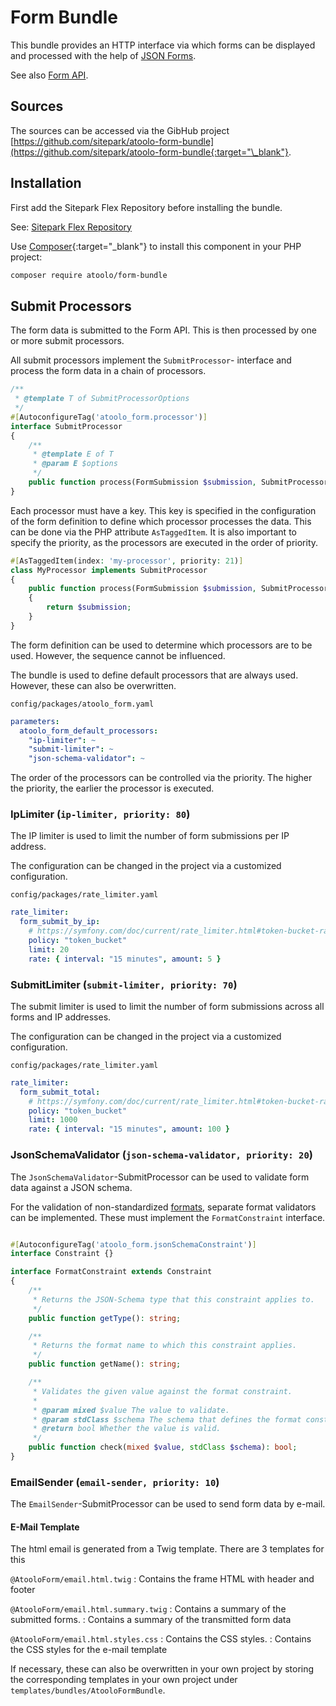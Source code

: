 # Form Bundle

This bundle provides an HTTP interface via which forms can be displayed and processed with the help of [JSON Forms](https://jsonforms.io/).

See also [Form API](../form/index.md).

## Sources

The sources can be accessed via the GibHub project [https://github.com/sitepark/atoolo-form-bundle](https://github.com/sitepark/atoolo-form-bundle{:target="\_blank"}.

## Installation

First add the Sitepark Flex Repository before installing the bundle.

See: [Sitepark Flex Repository](../symfony-flex-integration.md#sitepark-flex-repository)

Use [Composer](https://getcomposer.org/){:target="\_blank"} to install this component in your PHP project:

```sh
composer require atoolo/form-bundle
```

## Submit Processors

The form data is submitted to the Form API. This is then processed by one or more submit processors.

All submit processors implement the `SubmitProcessor`- interface and process the form data in a chain of processors.

```php
/**
 * @template T of SubmitProcessorOptions
 */
#[AutoconfigureTag('atoolo_form.processor')]
interface SubmitProcessor
{
    /**
     * @template E of T
     * @param E $options
     */
    public function process(FormSubmission $submission, SubmitProcessorOptions $options): FormSubmission;
}
```

Each processor must have a key. This key is specified in the configuration of the form definition to define which processor processes the data. This can be done via the PHP attribute `AsTaggedItem`.
It is also important to specify the priority, as the processors are executed in the order of priority.

```php
#[AsTaggedItem(index: 'my-processor', priority: 21)]
class MyProcessor implements SubmitProcessor
{
    public function process(FormSubmission $submission, SubmitProcessorOptions $options): FormSubmission
    {
        return $submission;
    }
}
```

The form definition can be used to determine which processors are to be used. However, the sequence cannot be influenced.

The bundle is used to define default processors that are always used. However, these can also be overwritten.

`config/packages/atoolo_form.yaml`

```yaml
parameters:
  atoolo_form_default_processors:
    "ip-limiter": ~
    "submit-limiter": ~
    "json-schema-validator": ~
```

The order of the processors can be controlled via the priority. The higher the priority, the earlier the processor is executed.

### IpLimiter (`ip-limiter, priority: 80`)

The IP limiter is used to limit the number of form submissions per IP address.

The configuration can be changed in the project via a customized configuration.

`config/packages/rate_limiter.yaml`

```yaml
rate_limiter:
  form_submit_by_ip:
    # https://symfony.com/doc/current/rate_limiter.html#token-bucket-rate-limiter
    policy: "token_bucket"
    limit: 20
    rate: { interval: "15 minutes", amount: 5 }
```

### SubmitLimiter (`submit-limiter, priority: 70`)

The submit limiter is used to limit the number of form submissions across all forms and IP addresses.

The configuration can be changed in the project via a customized configuration.

`config/packages/rate_limiter.yaml`

```yaml
rate_limiter:
  form_submit_total:
    # https://symfony.com/doc/current/rate_limiter.html#token-bucket-rate-limiter
    policy: "token_bucket"
    limit: 1000
    rate: { interval: "15 minutes", amount: 100 }
```

### JsonSchemaValidator (`json-schema-validator, priority: 20`)

The `JsonSchemaValidator`-SubmitProcessor can be used to validate form data against a JSON schema.

For the validation of non-standardized [formats](https://json-schema.org/understanding-json-schema/reference/string#format), separate format validators can be implemented. These must implement the `FormatConstraint` interface.

```php

#[AutoconfigureTag('atoolo_form.jsonSchemaConstraint')]
interface Constraint {}

interface FormatConstraint extends Constraint
{
    /**
     * Returns the JSON-Schema type that this constraint applies to.
     */
    public function getType(): string;

    /**
     * Returns the format name to which this constraint applies.
     */
    public function getName(): string;

    /**
     * Validates the given value against the format constraint.
     *
     * @param mixed $value The value to validate.
     * @param stdClass $schema The schema that defines the format constraint.
     * @return bool Whether the value is valid.
     */
    public function check(mixed $value, stdClass $schema): bool;
}
```

### EmailSender (`email-sender, priority: 10`)

The `EmailSender`-SubmitProcessor can be used to send form data by e-mail.

#### E-Mail Template

The html email is generated from a Twig template. There are 3 templates for this

`@AtooloForm/email.html.twig`
: Contains the frame HTML with header and footer

`@AtooloForm/email.html.summary.twig` : Contains a summary of the submitted forms.
: Contains a summary of the transmitted form data

`@AtooloForm/email.html.styles.css` : Contains the CSS styles.
: Contains the CSS styles for the e-mail template

If necessary, these can also be overwritten in your own project by storing the corresponding templates in your own project under `templates/bundles/AtooloFormBundle`.
